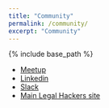 ```yaml
---
title: "Community"
permalink: /community/
excerpt: "Community"
---
```


{% include base_path %}

*    [Meetup](https://www.meetup.com/NC-Legal-Hackers/)
*    [Linkedin](https://www.linkedin.com/groups/4782208/)
*    [Slack](https://join.slack.com/t/legalhackers/shared_invite/enQtMzM5NDEwOTYzMjE2LTJiMGUxODU4ZTQzMTZjY2FkMmJhNTdjZGU0MGMwNTg1NzE3OWZiZTNkODA2ZjUyOTZlMzNmMWFlMjNkOWI5MWI)
*   [Main Legal Hackers site](https://legalhackers.org/)
